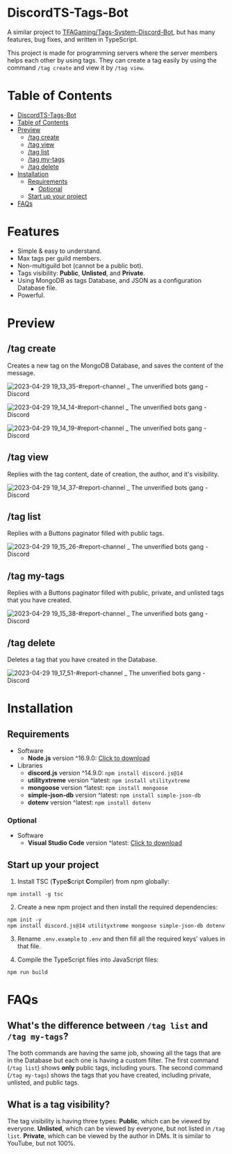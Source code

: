 # DiscordTS-Tags-Bot
A similar project to [TFAGaming/Tags-System-Discord-Bot](https://github.com/TFAGaming/Tags-System-Discord-Bot), but has many features, bug fixes, and written in TypeScript.

This project is made for programming servers where the server members helps each other by using tags. They can create a tag easily by using the command `/tag create` and view it by `/tag view`.

# Table of Contents
- [DiscordTS-Tags-Bot](#discordts-tags-bot)
- [Table of Contents](#table-of-contents)
- [Preview](#preview)
    - [/tag create](#tag-create)
    - [/tag view](#tag-view)
    - [/tag list](#tag-list)
    - [/tag my-tags](#tag-my-tags)
    - [/tag delete](#tag-delete)
- [Installation](#installation)
    - [Requirements](#requirements)
        - [Optional](#optional)
    - [Start up your project](#start-up-your-project)
- [FAQs](#faqs)

# Features
- Simple & easy to understand.
- Max tags per guild members.
- Non-multiguild bot (cannot be a public bot).
- Tags visibility: **Public**, **Unlisted**, and **Private**.
- Using MongoDB as tags Database, and JSON as a configuration Database file.
- Powerful.

# Preview
## /tag create
Creates a new tag on the MongoDB Database, and saves the content of the message.

![2023-04-29 19_13_35-#report-channel _ The unverified bots gang - Discord](https://user-images.githubusercontent.com/92172698/235318952-db9aa289-ef5d-448f-b9f7-4a7addf82d61.png)

![2023-04-29 19_14_14-#report-channel _ The unverified bots gang - Discord](https://user-images.githubusercontent.com/92172698/235318955-8f06421c-866b-4af3-9282-7319b4dc36aa.png)

![2023-04-29 19_14_19-#report-channel _ The unverified bots gang - Discord](https://user-images.githubusercontent.com/92172698/235318959-cd0f6a5d-28bc-4701-90bd-ee1ea26017a0.png)

## /tag view
Replies with the tag content, date of creation, the author, and it's visibility.

![2023-04-29 19_14_37-#report-channel _ The unverified bots gang - Discord](https://user-images.githubusercontent.com/92172698/235318968-c85fcd5b-f3b4-4dfc-9b02-877471dbd601.png)

## /tag list
Replies with a Buttons paginator filled with public tags.

![2023-04-29 19_15_26-#report-channel _ The unverified bots gang - Discord](https://user-images.githubusercontent.com/92172698/235318970-2d4e3919-1af8-42b2-9495-ce111fb44548.png)

## /tag my-tags
Replies with a Buttons paginator filled with public, private, and unlisted tags that you have created.

![2023-04-29 19_15_38-#report-channel _ The unverified bots gang - Discord](https://user-images.githubusercontent.com/92172698/235319005-fa0ce059-6ebe-4916-a91a-5e8e64b34213.png)

## /tag delete
Deletes a tag that you have created in the Database.

![2023-04-29 19_17_51-#report-channel _ The unverified bots gang - Discord](https://user-images.githubusercontent.com/92172698/235318980-827c80b4-81e2-4521-95ff-b3e35b6b69a8.png)

# Installation
## Requirements
- Software
    - **Node.js** version ^16.9.0: [Click to download](https://nodejs.org/en/download)
- Libraries
    - **discord.js** version ^14.9.0: `npm install discord.js@14`
    - **utilityxtreme** version ^latest: `npm install utilityxtreme`
    - **mongoose** version ^latest: `npm install mongoose`
    - **simple-json-db** version ^latest: `npm install simple-json-db`
    - **dotenv** version ^latest: `npm install dotenv`

### Optional
- Software
    - **Visual Studio Code** version ^latest: [Click to download](https://code.visualstudio.com/download)

## Start up your project
1. Install TSC (**T**ype**S**cript **C**ompiler) from npm globally:

```
npm install -g tsc
```

2. Create a new npm project and then install the required dependencies:
```
npm init -y
npm install discord.js@14 utilityxtreme mongoose simple-json-db dotenv
```

3. Rename `.env.example` to `.env` and then fill all the required keys' values in that file.

4. Compile the TypeScript files into JavaScript files:
```
npm run build
```

# FAQs
## What's the difference between `/tag list` and `/tag my-tags`?
The both commands are having the same job, showing all the tags that are in the Database but each one is having a custom filter. The first command (`/tag list`) shows **only** public tags, including yours. The second command (`/tag my-tags`) shows the tags that you have created, including private, unlisted, and public tags.

## What is a tag visibility?
The tag visibility is having three types: **Public**, which can be viewed by everyone. **Unlisted**, which can be viewed by everyone, but not listed in `/tag list`. **Private**, which can be viewed by the author in DMs. It is similar to YouTube, but not 100%.
